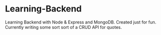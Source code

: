 # Learning-Backend
Learning Backend with Node &amp; Express and MongoDB. Created just for fun. Currently writing some sort sort of a CRUD API for quotes.
